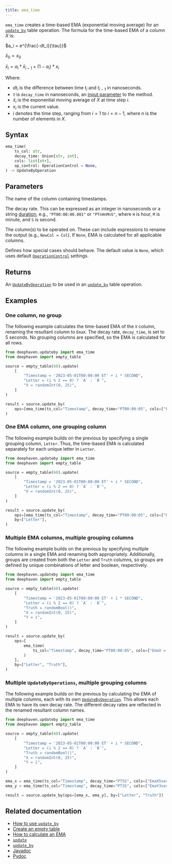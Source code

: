 ```yaml
---
title: ema_time
---
```


`ema_time` creates a time-based EMA (exponential moving average) for an [`update_by`](./updateBy.md) table operation. The formula for the time-based EMA of a column $X$ is:

$a_i = e^{\frac{-dt_i}{\tau}}$

$\bar{x}_0 = x_0$

$\bar{x}_i = a_i*\bar{x}_{i-1} + (1-a_i)*x_i$

Where:

- $dt_i$ is the difference between time $t_i$ and $t_{i-1}$ in nanoseconds.
- $\tau$ is `decay_time` in nanoseconds, an [input parameter](#parameters) to the method.
- $\bar{x}_i$ is the exponential moving average of $X$ at time step $i$.
- $x_i$ is the current value.
- $i$ denotes the time step, ranging from $i=1$ to $i = n-1$, where $n$ is the number of elements in $X$.

## Syntax

```python syntax
ema_time(
    ts_col: str,
    decay_time: Union[str, int],
    cols: list[str],
    op_control: OperationControl = None,
) -> UpdateByOperation
```

## Parameters

<ParamTable>
<Param name="ts_col" type="str">

The name of the column containing timestamps.

</Param>
<Param name="decay_time" type="Union[str,int]">

The decay rate. This can be expressed as an integer in nanoseconds or a string [duration](../../query-language/types/durations.md), e.g., `"PT00:00:00.001"` or `"PTnHnMnS"`, where `H` is hour, `M` is minute, and `S` is second.

</Param>
<Param name="cols" type="list[str]">

The column(s) to be operated on. These can include expressions to rename the output (e.g., `NewCol = Col`). If `None`, EMA is calculated for all applicable columns.

</Param>
<Param name="op_control" optional type="OperationControl">

Defines how special cases should behave. The default value is `None`, which uses default [`OperationControl`](./OperationControl.md) settings.

</Param>
</ParamTable>

## Returns

An [`UpdateByOperation`](./updateBy.md#parameters) to be used in an [`update_by`](./updateBy.md) table operation.

## Examples

### One column, no group

The following example calculates the time-based EMA of the `X` column, renaming the resultant column to `EmaX`. The decay rate, `decay_time`, is set to 5 seconds. No grouping columns are specified, so the EMA is calculated for all rows.

```python order=result,source
from deephaven.updateby import ema_time
from deephaven import empty_table

source = empty_table(60).update(
    [
        "Timestamp = '2023-05-01T00:00:00 ET' + i * SECOND",
        "Letter = (i % 2 == 0) ? `A` : `B`",
        "X = randomInt(0, 25)",
    ]
)

result = source.update_by(
    ops=[ema_time(ts_col="Timestamp", decay_time="PT00:00:05", cols=["EmaX = X"])]
)
```

### One EMA column, one grouping column

The following example builds on the previous by specifying a single grouping column, `Letter`. Thus, the time-based EMA is calculated separately for each unique letter in `Letter`.

```python order=result,source
from deephaven.updateby import ema_time
from deephaven import empty_table

source = empty_table(60).update(
    [
        "Timestamp = '2023-05-01T00:00:00 ET' + i * SECOND",
        "Letter = (i % 2 == 0) ? `A` : `B`",
        "X = randomInt(0, 25)",
    ]
)

result = source.update_by(
    ops=[ema_time(ts_col="Timestamp", decay_time="PT00:00:05", cols=["EmaX = X"])],
    by=["Letter"],
)
```

### Multiple EMA columns, multiple grouping columns

The following example builds on the previous by specifying multiple columns in a single EMA and renaming both appropriately. Additionally, groups are created from both the `Letter` and `Truth` columns, so groups are defined by unique combinations of letter and boolean, respectively.

```python order=result,source
from deephaven.updateby import ema_time
from deephaven import empty_table

source = empty_table(60).update(
    [
        "Timestamp = '2023-05-01T00:00:00 ET' + i * SECOND",
        "Letter = (i % 2 == 0) ? `A` : `B`",
        "Truth = randomBool()",
        "X = randomInt(0, 25)",
        "Y = i",
    ]
)

result = source.update_by(
    ops=[
        ema_time(
            ts_col="Timestamp", decay_time="PT00:00:05", cols=["EmaX = X", "EmaY = Y"]
        )
    ],
    by=["Letter", "Truth"],
)
```

### Multiple `UpdateByOperations`, multiple grouping columns

The following example builds on the previous by calculating the EMA of multiple columns, each with its own [`UpdateByOperation`](./updateBy.md#parameters). This allows each EMA to have its own decay rate. The different decay rates are reflected in the renamed resultant column names.

```python order=result,source
from deephaven.updateby import ema_time
from deephaven import empty_table

source = empty_table(60).update(
    [
        "Timestamp = '2023-05-01T00:00:00 ET' + i * SECOND",
        "Letter = (i % 2 == 0) ? `A` : `B`",
        "Truth = randomBool()",
        "X = randomInt(0, 25)",
        "Y = i",
    ]
)

ema_x = ema_time(ts_col="Timestamp", decay_time="PT5S", cols=["EmaX5sec = X"])
ema_y = ema_time(ts_col="Timestamp", decay_time="PT3S", cols=["EmaY3sec = Y"])

result = source.update_by(ops=[ema_x, ema_y], by=["Letter", "Truth"])
```

## Related documentation

- [How to use `update_by`](../../../how-to-guides/rolling-aggregations.md)
- [Create an empty table](../../../how-to-guides/new-and-empty-table.md#empty_table)
- [How to calculate an EMA](../../../how-to-guides/rolling-aggregations.md)
- [`update`](../select/update.md)
- [`update_by`](./updateBy.md)
- [Javadoc](https://deephaven.io/core/javadoc/io/deephaven/api/updateby/UpdateByOperation.html#Ema(java.lang.String,java.time.Duration,java.lang.String...))
- [Pydoc](/core/pydoc/code/deephaven.updateby.html#deephaven.updateby.ema_time)
